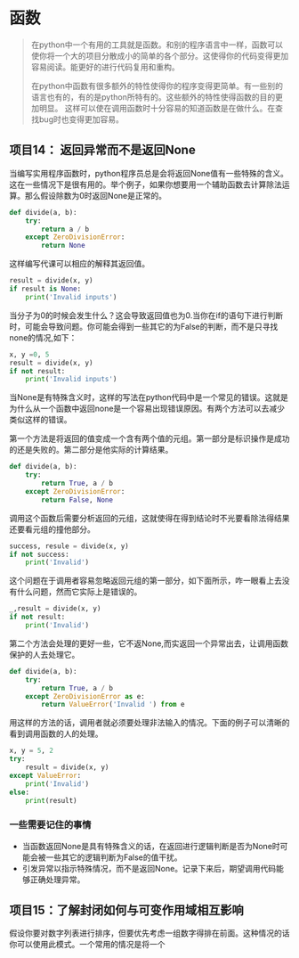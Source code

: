 # 函数

>   在python中一个有用的工具就是函数。和别的程序语言中一样，函数可以使你将一个大的项目分散成小的简单的各个部分。这使得你的代码变得更加容易阅读。能更好的进行代码复用和重构。
>
>   在python中函数有很多额外的特性使得你的程序变得更简单。有一些别的语言也有的，有的是python所特有的。这些额外的特性使得函数的目的更加明显。  这样可以使在调用函数时十分容易的知道函数是在做什么。在查找bug时也变得更加容易。

## 项目14： 返回异常而不是返回None

  当编写实用程序函数时，python程序员总是会将返回None值有一些特殊的含义。这在一些情况下是很有用的。举个例子，如果你想要用一个辅助函数去计算除法运算。那么假设除数为0时返回None是正常的。

```python
def divide(a, b):
    try:
        return a / b
    except ZeroDivisionError:
        return None
```

  这样编写代课可以相应的解释其返回值。

```python
result = divide(x, y)
if result is None:
    print('Invalid inputs')
```

  当分子为0的时候会发生什么？这会导致返回值也为0.当你在if的语句下进行判断时，可能会导致问题。你可能会得到一些其它的为False的判断，而不是只寻找none的情况,如下：

```python
x, y =0, 5
result = divide(x, y)
if not result:
    print('Invalid inputs')
```

  当None是有特殊含义时，这样的写法在python代码中是一个常见的错误。这就是为什么从一个函数中返回none是一个容易出现错误原因。有两个方法可以去减少类似这样的错误。

  第一个方法是将返回的值变成一个含有两个值的元组。第一部分是标识操作是成功的还是失败的。第二部分是他实际的计算结果。

```python 
def divide(a, b):
    try:
        return True, a / b
    except ZeroDivisionError:
        return False, None
```

  调用这个函数后需要分析返回的元组，这就使得在得到结论时不光要看除法得结果还要看元组的撞他部分。

```python
success, resule = divide(x, y)
if not success:
    print('Invalid')
```

  这个问题在于调用者容易忽略返回元组的第一部分，如下面所示，咋一眼看上去没有什么问题，然而它实际上是错误的。

```python
_,result = divide(x, y)
if not result:
    print('Invalid')
```

  第二个方法会处理的更好一些，它不返None,而实返回一个异常出去，让调用函数保护的人去处理它。

```python
def divide(a, b):
    try:
        return True, a / b
    except ZeroDivisionError as e:
        return ValueError('Invalid ') from e
```

  用这样的方法的话，调用者就必须要处理非法输入的情况。下面的例子可以清晰的看到调用函数的人的处理。

```python
x, y = 5, 2
try:
    result = divide(x, y)
except ValueError:
    print('Invalid')
else:
    print(result)
```

### 一些需要记住的事情

- 当函数返回None是具有特殊含义的话，在返回进行逻辑判断是否为None时可能会被一些其它的逻辑判断为False的值干扰。
- 引发异常以指示特殊情况，而不是返回None。记录下来后，期望调用代码能够正确处理异常。

## 项目15：了解封闭如何与可变作用域相互影响

  假设你要对数字列表进行排序，但要优先考虑一组数字得排在前面。这种情况的话你可以使用此模式。一个常用的情况是将一个